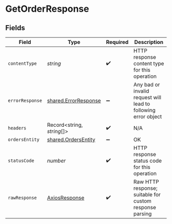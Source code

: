 # GetOrderResponse


## Fields

| Field                                                               | Type                                                                | Required                                                            | Description                                                         |
| ------------------------------------------------------------------- | ------------------------------------------------------------------- | ------------------------------------------------------------------- | ------------------------------------------------------------------- |
| `contentType`                                                       | *string*                                                            | :heavy_check_mark:                                                  | HTTP response content type for this operation                       |
| `errorResponse`                                                     | [shared.ErrorResponse](../../../sdk/models/shared/errorresponse.md) | :heavy_minus_sign:                                                  | Any bad or invalid request will lead to following error object      |
| `headers`                                                           | Record<string, *string*[]>                                          | :heavy_check_mark:                                                  | N/A                                                                 |
| `ordersEntity`                                                      | [shared.OrdersEntity](../../../sdk/models/shared/ordersentity.md)   | :heavy_minus_sign:                                                  | OK                                                                  |
| `statusCode`                                                        | *number*                                                            | :heavy_check_mark:                                                  | HTTP response status code for this operation                        |
| `rawResponse`                                                       | [AxiosResponse](https://axios-http.com/docs/res_schema)             | :heavy_check_mark:                                                  | Raw HTTP response; suitable for custom response parsing             |